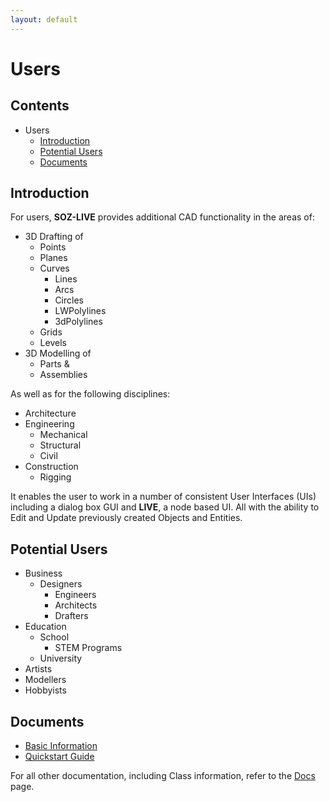 ```yaml
---
layout: default
---
```


# Users

## Contents

- Users
  - [Introduction](#introduction)
  - [Potential Users](#potential-users)
  - [Documents](#documents) 

## Introduction

For users, **SOZ-LIVE** provides additional CAD functionality in the areas of:

- 3D Drafting of
  - Points
  - Planes
  - Curves
    - Lines
    - Arcs
    - Circles
    - LWPolylines
    - 3dPolylines
  - Grids
  - Levels
- 3D Modelling of
  - Parts &
  - Assemblies
  
As well as for the following disciplines:
  
- Architecture
- Engineering
  - Mechanical
  - Structural
  - Civil
- Construction
  - Rigging

It enables the user to work in a number of consistent User Interfaces (UIs) including a dialog box GUI and **LIVE**, a node based UI.
All with the ability to Edit and Update previously created Objects and Entities.

## Potential Users

- Business
	- Designers
		- Engineers
		- Architects
		- Drafters
- Education
	- School
		- STEM Programs
	- University
- Artists
- Modellers
- Hobbyists


## Documents

- [Basic Information](/docs/users/basics.html)
- [Quickstart Guide](/docs/users/quickstart.html)

For all other documentation, including Class information, refer to the [Docs](/docs.html) page.